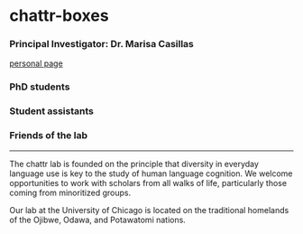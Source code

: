 # chattr-boxes

### Principal Investigator: Dr. Marisa Casillas
[personal page](./marisa-personal-page.md)

### PhD students

### Student assistants

### Friends of the lab

----
The chattr lab is founded on the principle that diversity in everyday language use is key to the study of human language cognition. We welcome opportunities to work with scholars from all walks of life, particularly those coming from minoritized groups.

Our lab at the University of Chicago is located on the traditional homelands of the Ojibwe, Odawa, and Potawatomi nations.